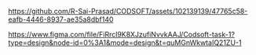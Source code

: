 

https://github.com/R-Sai-Prasad/CODSOFT/assets/102139139/47765c58-eafb-4446-8937-ae35a8dbf140

https://www.figma.com/file/FiRrcl9K8XJzufiNvvkAAJ/Codsoft-task-1?type=design&node-id=0%3A1&mode=design&t=quMGnWkwtaIQ21ZU-1
